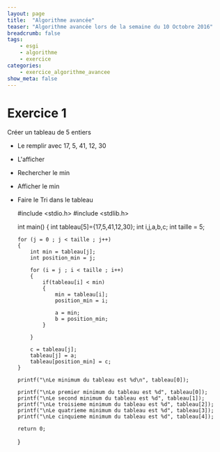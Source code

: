 ```yaml
---
layout: page
title:  "Algorithme avancée"
teaser: "Algorithme avancée lors de la semaine du 10 Octobre 2016"
breadcrumb: false
tags:
    - esgi
    - algorithme
    - exercice
categories:
    - exercice_algorithme_avancee
show_meta: false
---
```


# Exercice 1

Créer un tableau de 5 entiers
  - Le remplir avec 17, 5, 41, 12, 30
  - L'afficher
  - Rechercher le min
  - Afficher le min
  - Faire le Tri dans le tableau

    #include <stdio.h>
    #include <stdlib.h>

    int main()
    {
        int tableau[5]={17,5,41,12,30};
        int i,j,a,b,c;
        int taille = 5;

        for (j = 0 ; j < taille ; j++)
        {
            int min = tableau[j];
            int position_min = j;

            for (i = j ; i < taille ; i++)
            {
                if(tableau[i] < min)
                {
                    min = tableau[i];
                    position_min = i;

                    a = min;
                    b = position_min;
                }

            }

            c = tableau[j];
            tableau[j] = a;
            tableau[position_min] = c;
        }

        printf("\nLe minimum du tableau est %d\n", tableau[0]);

        printf("\nLe premier minimum du tableau est %d", tableau[0]);
        printf("\nLe second minimum du tableau est %d", tableau[1]);
        printf("\nLe troisieme minimum du tableau est %d", tableau[2]);
        printf("\nLe quatrieme minimum du tableau est %d", tableau[3]);
        printf("\nLe cinquieme minimum du tableau est %d", tableau[4]);

        return 0;
    }
